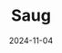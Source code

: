 ---
title: Saug
date: 2024-11-04

weapon: 
-
    primary: Max Level
    item: Level 39
-
    primary: Military Camo's
    item: 2000 Critical Kills 
-
    primary: Special Camo 1
    item: 300 kills with Dead Wire equipped
-
    primary: Special Camo 2
    item: 300 Point Blank kills
-
    primary: Gold Camo
    item: 10 kills rapidly 15 times

tags: weaponBuild
---